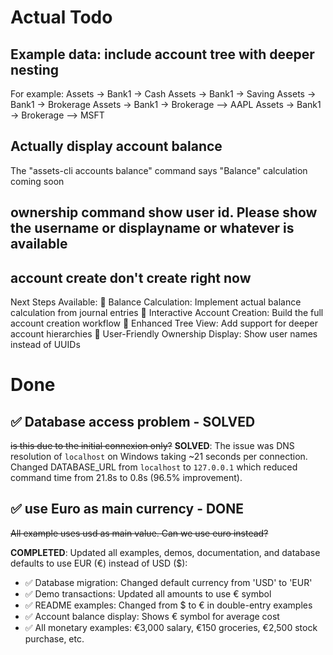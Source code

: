 # Actual Todo

## Example data: include account tree with deeper nesting

For example:
Assets -> Bank1 -> Cash
Assets -> Bank1 -> Saving
Assets -> Bank1 -> Brokerage
Assets -> Bank1 -> Brokerage --> AAPL
Assets -> Bank1 -> Brokerage --> MSFT

## Actually display account balance

The "assets-cli accounts balance" command says "Balance" calculation coming soon

## ownership command show user id. Please show the username or displayname or whatever is available

## account create don't create right now

Next Steps Available:
🔄 Balance Calculation: Implement actual balance calculation from journal entries
🔄 Interactive Account Creation: Build the full account creation workflow
🔄 Enhanced Tree View: Add support for deeper account hierarchies
🔄 User-Friendly Ownership Display: Show user names instead of UUIDs

# Done

## ✅ Database access problem - SOLVED

~~is this due to the initial connexion only?~~
**SOLVED**: The issue was DNS resolution of `localhost` on Windows taking ~21 seconds per connection.
Changed DATABASE_URL from `localhost` to `127.0.0.1` which reduced command time from 21.8s to 0.8s (96.5% improvement).

## ✅ use Euro as main currency - DONE

~~All example uses usd as main value. Can we use euro instead?~~

**COMPLETED**: Updated all examples, demos, documentation, and database defaults to use EUR (€) instead of USD ($):

- ✅ Database migration: Changed default currency from 'USD' to 'EUR'
- ✅ Demo transactions: Updated all amounts to use € symbol
- ✅ README examples: Changed from $ to € in double-entry examples
- ✅ Account balance display: Shows € symbol for average cost
- ✅ All monetary examples: €3,000 salary, €150 groceries, €2,500 stock purchase, etc.
